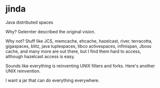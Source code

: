 jinda
=====

Java distributed spaces

Why? Gelernter described the original vision. 

Why not? Stuff like JCS, memcache, ehcache, hazelcast, river, terracotta, gigaspaces, blitz, java tuplespaces, 
tibco activespaces, infinispan, Jboss cache, and many more are out there, but I find them hard to access,
although hazelcast access is easy.

Sounds like everything is reinventing UNIX filters and forks. Here's another UNIX reinvention.

I want a jar that can do everything everywhere.
